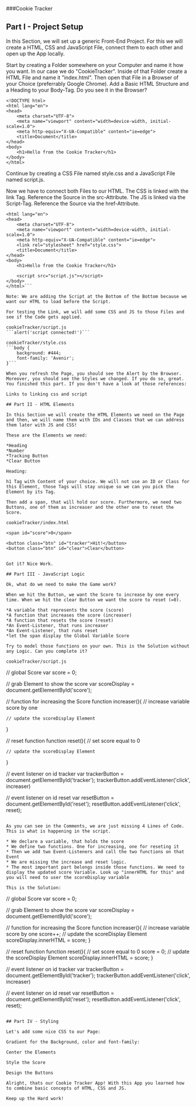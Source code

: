 ###Cookie Tracker

## Part I - Project Setup

In this Section, we will set up a generic Front-End Project. For this we will create a HTML, CSS and JavaScript File, connect them to each other and open up the App locally.

Start by creating a Folder somewhere on your Computer and name it how you want. In our case we do "CookieTracker". Inside of that Folder create a HTML File and name it "index.html". Then open that File in a Browser of your Choice (preferrably Google Chrome). Add a Basic HTML Structure and a Heading to your Body-Tag. Do you see it in the Browser? 


    <!DOCTYPE html>
    <html lang="en">
    <head>
        <meta charset="UTF-8">
        <meta name="viewport" content="width=device-width, initial-scale=1.0">
        <meta http-equiv="X-UA-Compatible" content="ie=edge">
        <title>Document</title>
    </head>
    <body>
        <h1>Hello from the Cookie Tracker</h1>
    </body>
    </html>

Continue by creating a CSS File named style.css and a JavaScript File named script.js.

Now we have to connect both Files to our HTML. The CSS is linked with the link Tag. Reference the Source in the src-Attribute. The JS is linked via the Script-Tag. Reference the Source via the href-Attribute.

```<!DOCTYPE html>
<html lang="en">
<head>
    <meta charset="UTF-8">
    <meta name="viewport" content="width=device-width, initial-scale=1.0">
    <meta http-equiv="X-UA-Compatible" content="ie=edge">
    <link rel="stylesheet" href="style.css">
    <title>Document</title>
</head>
<body>
    <h1>Hello from the Cookie Tracker</h1>

    <script src="script.js"></script>
</body>
</html>```

Note: We are adding the Script at the Bottom of the Bottom because we want our HTML to load before the Script.

For testing the Link, we will add some CSS and JS to those Files and see if the Code gets applied.

cookieTracker/script.js
```alert('script connected!')```

cookieTracker/style.css
```body {
    background: #444;
    font-family: 'Avenir';
}```

When you refresh the Page, you should see the Alert by the Browser. Moreover, you should see the Styles we changed. If you do so, great. You finished this part. If you don't have a look at those references:

Links to linking css and script

## Part II - HTML Elements

In this Section we will create the HTML Elements we need on the Page and then, we will name them with IDs and Classes that we can address them later with JS and CSS!

These are the Elements we need: 

*Heading
*Number
*Tracking Button
*Clear Button

Heading: 

h1 Tag with Content of your choice. We will not use an ID or Class for this Element, those Tags will stay unique so we can you pick the Element by its Tag.

Then add a span, that will hold our score. Furthermore, we need two Buttons, one of them as increaser and the other one to reset the Score.

cookieTracker/index.html
```
    <span id="score">0</span>

    <button class="btn" id="tracker">Hit!</button>
    <button class="btn" id="clear">Clear</button>
```

Got it? Nice Work.

## Part III - JavaScript Logic

Ok, what do we need to make the Game work?

When we hit the Button, we want the Score to increase by one every time. When we hit the clear Button we want the score to reset (=0).

*A variable that represents the score (score)
*A function that increases the score (increaser)
*A function that resets the score (reset)
*An Event-Listener, that runs increaser
*An Event-Listener, that runs reset
*let the span display the Global Variable Score

Try to model those functions on your own. This is the Solution without any Logic. Can you complete it?

cookieTracker/script.js
```
// global Score 
var score = 0;

// grab Element to show the score
var scoreDisplay = document.getElementById('score');


// function for increasing the Score
function increaser(){
    // increase variable score by one

    // update the scoreDisplay Element
    
}

// reset function
function reset(){
    // set score equal to 0

    // update the scoreDisplay Element

}

// event listener on id tracker
var trackerButton = document.getElementById('tracker');
trackerButton.addEventListener('click', increaser)

// event listener on id reset
var resetButton = document.getElementById('reset');
resetButton.addEventListener('click', reset);
```

As you can see in the Comments, we are just missing 4 Lines of Code.
This is what is happening in the script. 

* We declare a variable, that holds the score
* We define two functions. One for increasing, one for reseting it
* Then we add two Event-Listeners and call the two functions on that Event
* We are missing the increase and reset logic. 
* The most important part belongs inside those functions. We need to display the updated score Variable. Look up "innerHTML for this" and you will need to user the scoreDisplay variable

This is the Solution:

```
// global Score 
var score = 0;

// grab Element to show the score
var scoreDisplay = document.getElementById('score');


// function for increasing the Score
function increaser(){
    // increase variable score by one
    score++;
    // update the scoreDisplay Element
    scoreDisplay.innerHTML = score;
}

// reset function
function reset(){
    // set score equal to 0
    score = 0;
    // update the scoreDisplay Element
    scoreDisplay.innerHTML = score;
}

// event listener on id tracker
var trackerButton = document.getElementById('tracker');
trackerButton.addEventListener('click', increaser)

// event listener on id reset
var resetButton = document.getElementById('reset');
resetButton.addEventListener('click', reset);
```

## Part IV - Styling

Let's add some nice CSS to our Page:

Gradient for the Background, color and font-family:

Center the Elements

Style the Score

Design the Buttons

Alright, thats our Cookie Tracker App! With this App you learned how to combine basic concepts of HTML, CSS and JS.

Keep up the Hard work!




